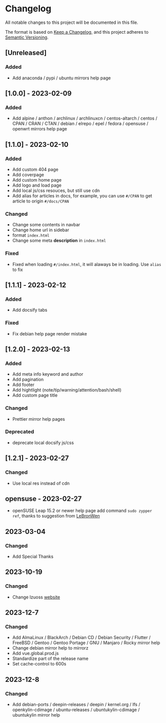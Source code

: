 # Changelog

All notable changes to this project will be documented in this file.

The format is based on [Keep a Changelog](https://keepachangelog.com/en/1.0.0/),
and this project adheres to [Semantic Versioning](https://semver.org/spec/v2.0.0.html).

## [Unreleased]

### Added

- Add anaconda / pypi / ubuntu mirrors help page

## [1.0.0] - 2023-02-09

### Added 

- Add alpine / anthon / archlinux / archlinuxcn / centos-altarch / centos / CPAN / CRAN / CTAN / debian / elrepo / epel / fedora / opensuse / openwrt mirrors help page

## [1.1.0] - 2023-02-10

### Added

- Add custom 404 page
- Add coverpage
- Add custom home page
- Add logo and load page
- Add local js/css resouces, but still use cdn
- Add alias for articles in docs, for example, you can use `#/CPAN` to get article to origin `#/docs/CPAN`

### Changed

- Change some contents in navbar
- Change home url in sidebar
- format `index.html`
- Change some meta **description** in `index.html`

### Fixed

- Fixed when loading `#/index.html`, it will alaways be in loading. Use `alias` to fix

## [1.1.1] - 2023-02-12

### Added

- Add docsify tabs

### Fixed

- Fix debian help page render mistake

## [1.2.0] - 2023-02-13

### Added

- Add meta info keyword and author
- Add pagination
- Add footer
- Add hightlight (note/tip/warning/attention/bash/shell)
- Add custom page title

### Changed

- Prettier mirror help pages 

### Deprecated

- deprecate local docsify js/css 

## [1.2.1] - 2023-02-27

### Changed

- Use local res instead of cdn

## opensuse - 2023-02-27

- openSUSE Leap 15.2 or newer help page add command `sudo zypper ref`, thanks to suggestion from [LeBronWen](https://github.com/LeBronWen)

## 2023-03-04

### Changed

- Add Special Thanks

## 2023-10-19

### Changed

- Change lzuoss [website](http://mirror.lzu.edu.cn/lzuoss)

## 2023-12-7

### Changed

- Add AlmaLinux / BlackArch / Debian CD / Debian Security / Flutter / FreeBSD / Gentoo / Gentoo Portage / GNU / Manjaro / Rocky mirror help
- Change debian mirror help to mirrorz
- Add vue.global.prod.js
- Standardize part of the release name
- Set cache-control to 600s

## 2023-12-8

### Changed

- Add debian-ports / deepin-releases / deepin / kernel.org / lfs / openkylin-cdimage / ubuntu-releases / ubuntukylin-cdimage / ubuntukylin mirror help